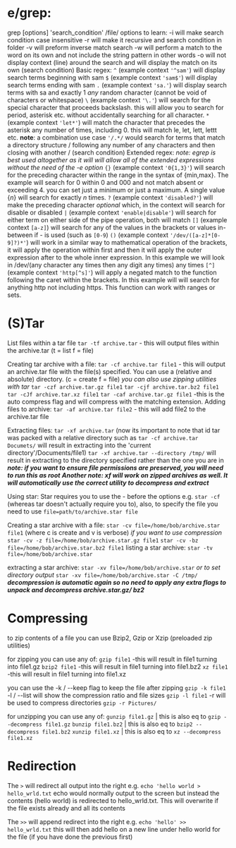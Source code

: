 # **e/grep:**

grep [options] 'search_condition' /file/
options to learn:
	-i      will make search condition case insensitive
	-r      will make it recursive and search condition in folder
	-v     will preform inverse match search
	-w    will perform a match to the word on its own and not include the string pattern in other           words 
	-o    will not display context (line) around the search and will display the match on its own
(search condition) Basic regex:
	`^`      (example context `'^sam'`) will display search terms beginning with sam
	`$`      (example context `'sam$'`) will display search terms ending with sam
	`.`      (example context `'sa.'`) will display search terms with sa and exactly 1 *any* random character (cannot be void of characters or whitespace)
     `\`      (example context  `'\.'`) will search for the special character that proceeds backslash. this will allow you to search for period, asterisk etc. without accidentally searching for all character.
     `*`     (example context `'let*'`) will match the character that precedes the asterisk any number of times, including 0. this will match le, let, lett, lettt etc.
     **note**: a combination use case `'/.*/` would search for terms that match a directory structure / following any number of any characters and then closing with another /
(search condition) Extended regex:
*note: egrep is best used altogether as it will will allow all of the extended expressions without the need of the -e option*
     `{}`   (example context `'0{1,3}'`) will search for the preceding character within the range in the syntax of {min,max}. The example will search for 0 within 0 and 000 and not match absent or exceeding 4. you can set just a minimum or just a maximum. A single value {*n*} will search for exactly *n* times.
     `?`    (example context `'disabled?'`) will make the preceding character *optional* which, in the context will search for disable or disabled
     `|`    (example context `'enable|disable'`) will search for either term on either side of the pipe operation, both will match
     `[]`  (example context `[a-z]`) will search for any of the values in the brackets or values in-between if - is used (such as `[0-9`)
     `()`  (example context `'/dev/([a-z]*[0-9]?)*'`) will work in a similar way to mathematical operation of the brackets, it will apply the operation within first and then it will apply the outer expression after to the whole inner expression. In this example we will look in /dev/(any character any times then any digit any times) any times
     `[^]` (example context `'http[^s]'`) will apply a negated match to the function following the caret within the brackets. In this example will will search for anything http not including https. This function can work with ranges or sets.


# (S)Tar
List files within a tar file
`tar -tf archive.tar`                          - this will output files within the archive.tar
(t = list f = file)

Creating tar archive with a file:
`tar -cf archive.tar file1`                - this will output an archive.tar file with the file(s) specified.                                                                   You can use a (relative and absolute) directory.
(c = create f = file)
*you can also use zipping utilities with tar*
`tar -czf archive.tar.gz file1`
`tar -cjf archive.tar.bz2 file1`
`tar -cJf archive.tar.xz file1`
`tar -caf archive.tar.gz file1`        -this is the auto compress flag and will compress with the                                                                    matching extension.
Adding files to archive:
`tar -af archive.tar file2`               - this will add file2 to the archive.tar file

Extracting files:
`tar -xf archive.tar` (now its important to note that id tar was packed with a relative directory such as `tar -cf archive.tar Documets/` will result in extracting into the 'current directory'/Documents/file1)
`tar -xf archive.tar --directory /tmp/` will result in extracting to the directory specified rather than the one you are in
***note: if you want to ensure file permissions are preserved, you will need to run this as root***
***Another note: xf will work on zipped archives as well. It will automatically use the correct utility to decompress and extract***

Using star:
Star requires you to use the - before the options e.g. `star -cf` (whereas tar doesn't actually require you to), also, to specify the file you need to use `file=path/to/archive.star file`

Creating a star archive with a file:
`star -cv file=/home/bob/archive.star file1`
(where c is create and v is verbose)
*if you want to use compression*
`star -cv -z file=/home/bob/archive.star.gz file1`
`star -cv -bz file=/home/bob/archive.star.bz2 file1`
listing a star archive:
`star -tv file=/home/bob/archive.star`

extracting a star archive:
`star -xv file=/home/bob/archive.star`
*or to set directory output*
`star -xv file=/home/bob/archive.star -C /tmp/`
***decompression is automatic again so no need to apply any extra flags to unpack and decompress archive.star.gz/ bz2***

# Compressing
to zip contents of a file you can use Bzip2, Gzip or Xzip (preloaded zip utilities)

for zipping you can use any of:
`gzip file1`          -this will result in file1 turning into file1.gz
`bzip2 file1`        -this will result in file1 turning into file1.bz2
`xz file1`             -this will result in file1 turning into file1.xz

you can use the -k / --keep flag to keep the file after zipping `gzip -k file1`
-l / --list will show the compression ratio and file sizes `gzip -l file1`
-r will be used to compress directories `gzip -r Pictures/`

for unzipping you can use any of:
`gunzip file1.gz`                   | this is also eq to `gzip --decompress file1.gz`
`bunzip file1.bz2`                 | this is also eq to `bzip2 --decompress file1.bz2`
`xunzip file1.xz`                   | this is also eq to `xz --decompress file1.xz`

# Redirection

The `>` will redirect all output into the right e.g. `echo 'hello world > hello_wrld.txt` echo would normally output to the screen but instead the contents (hello world) is redirected to hello_wrld.txt. This will overwrite if the file exists already and all its contents

The `>>` will append redirect into the right e.g. `echo 'hello' >> hello_wrld.txt` this will then add hello on a new line under hello world for the file (if you have done the previous first)